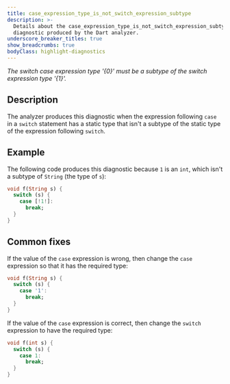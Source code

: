 ```yaml
---
title: case_expression_type_is_not_switch_expression_subtype
description: >-
  Details about the case_expression_type_is_not_switch_expression_subtype
  diagnostic produced by the Dart analyzer.
underscore_breaker_titles: true
show_breadcrumbs: true
bodyClass: highlight-diagnostics
---
```


_The switch case expression type '{0}' must be a subtype of the switch
expression type '{1}'._

## Description

The analyzer produces this diagnostic when the expression following `case`
in a `switch` statement has a static type that isn't a subtype of the
static type of the expression following `switch`.

## Example

The following code produces this diagnostic because `1` is an `int`, which
isn't a subtype of `String` (the type of `s`):

```dart
void f(String s) {
  switch (s) {
    case [!1!]:
      break;
  }
}
```

## Common fixes

If the value of the `case` expression is wrong, then change the `case`
expression so that it has the required type:

```dart
void f(String s) {
  switch (s) {
    case '1':
      break;
  }
}
```

If the value of the `case` expression is correct, then change the `switch`
expression to have the required type:

```dart
void f(int s) {
  switch (s) {
    case 1:
      break;
  }
}
```

